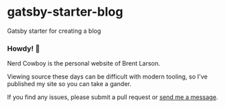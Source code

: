 # gatsby-starter-blog
Gatsby starter for creating a blog

### Howdy! 🤠 

Nerd Cowboy is the personal website of Brent Larson.

Viewing source these days can be difficult with modern tooling, so I've published my site so you can take a gander.

If you find any issues, please submit a pull request or [send me a message](https://nerdcowboy.com/contact).
